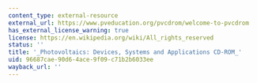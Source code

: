 ```yaml
---
content_type: external-resource
external_url: https://www.pveducation.org/pvcdrom/welcome-to-pvcdrom
has_external_license_warning: true
license: https://en.wikipedia.org/wiki/All_rights_reserved
status: ''
title: '_Photovoltaics: Devices, Systems and Applications CD-ROM_'
uid: 96687cae-90d6-4ace-9f09-c71b2b6033ee
wayback_url: ''
---
```

